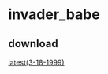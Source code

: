 # invader_babe


## download
[latest(3-18-1999)](https://www.vector.co.jp/soft/dl/win95/game/se094890.html)
